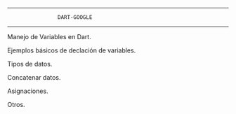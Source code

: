 ***********************************************************
                    DART-GOOGLE
***********************************************************

Manejo de Variables en Dart.

Ejemplos básicos de declación de variables.

Tipos de datos.

Concatenar datos.

Asignaciones.

Otros.
